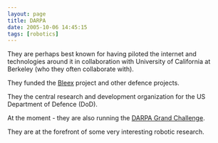 ```yaml
---
layout: page
title: DARPA
date: 2005-10-06 14:45:15
tags: [robotics]
---
```

They are perhaps best known for having piloted the internet and technologies around it in collaboration with University of California at Berkeley (who they often collaborate with).

They funded the [Bleex](/wiki/bleex.html "Bleex") project and other defence projects.

They the central research and development organization for the US Department of Defence (DoD).

At the moment - they are also running the [DARPA Grand Challenge](/wiki/darpa_grand_challenge.html "DARPA Grand Challenge").

They are at the forefront of some very interesting robotic research.
